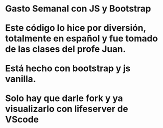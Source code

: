 <h1> Gasto Semanal con JS y Bootstrap

<p> Este código lo hice por diversión, totalmente en español y fue tomado de las clases del profe Juan.
<p>Está hecho con bootstrap y js vanilla.
<p> Solo hay que darle fork y ya visualizarlo con lifeserver de VScode